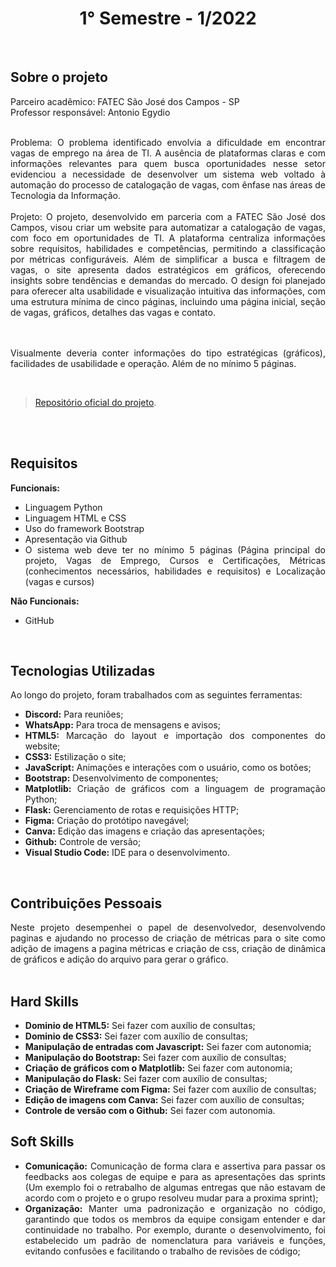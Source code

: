 <h1 align="center"> 1° Semestre - 1/2022 </h1>
<p align="center">
</p>

<br>

## Sobre o projeto 

<div align="justify">
  Parceiro acadêmico: FATEC São José dos Campos - SP
  <br>
  Professor responsável: Antonio Egydio
  <br><br>
  
  Problema: O problema identificado envolvia a dificuldade em encontrar vagas de emprego na área de TI. A ausência de plataformas claras e com informações relevantes para quem busca oportunidades nesse setor evidenciou a necessidade de desenvolver um sistema web voltado à automação do processo de catalogação de vagas, com ênfase nas áreas de Tecnologia da Informação.
  <br><br>
  Projeto: O projeto, desenvolvido em parceria com a FATEC São José dos Campos, visou criar um website para automatizar a catalogação de vagas, com foco em oportunidades de TI. A plataforma centraliza informações sobre requisitos, habilidades e competências, permitindo a classificação por métricas configuráveis. Além de simplificar a busca e filtragem de vagas, o site apresenta dados estratégicos em gráficos, oferecendo insights sobre tendências e demandas do mercado. O design foi planejado para oferecer alta usabilidade e visualização intuitiva das informações, com uma estrutura mínima de cinco páginas, incluindo uma página inicial, seção de vagas, gráficos, detalhes das vagas e contato.

  <br><br>
  Visualmente deveria conter informações do tipo estratégicas (gráficos), facilidades de usabilidade e operação. Além de no mínimo 5 páginas.
<div><br>
  
> [Repositório oficial do projeto](https://github.com/Fiv5TechCo/API-1ADS-2022-1).

<br>


<br>
  
## Requisitos 
 
**Funcionais:**<br>
 - Linguagem Python
 - Linguagem HTML e CSS
 - Uso do framework Bootstrap
 - Apresentação via Github
 - O sistema web deve ter no mínimo 5 páginas (Página principal do projeto, Vagas de Emprego, Cursos e Certificações, Métricas (conhecimentos necessários, habilidades e requisitos) e Localização (vagas e cursos)

**Não Funcionais:**<br>
 - GitHub
<br>

## Tecnologias Utilizadas
Ao longo do projeto, foram trabalhados com as seguintes ferramentas:
<br>
  - **Discord:** Para reuniões;
  - **WhatsApp:** Para troca de mensagens e avisos;
  - **HTML5:** Marcação do layout e importação dos componentes do website; 
  - **CSS3:** Estilização o site;
  - **JavaScript:** Animações e interações com o usuário, como os botões;
  - **Bootstrap:** Desenvolvimento de componentes;
  - **Matplotlib:** Criação de gráficos com a linguagem de programação Python;
  - **Flask:** Gerenciamento de rotas e requisições HTTP;
  - **Figma:** Criação do protótipo navegável;
  - **Canva:** Edição das imagens e criação das apresentações;
  - **Github:** Controle de versão;
  - **Visual Studio Code:** IDE para o desenvolvimento.
  
<br>

## Contribuições Pessoais
<div align="justify">
Neste projeto desempenhei o papel de desenvolvedor, desenvolvendo paginas e ajudando no processo de criação de métricas para o site como adição de imagens a pagina métricas e criação de css, criação de dinâmica de gráficos e adição do arquivo para gerar o gráfico.
<div>

<br>

## Hard Skills
- **Dominio de HTML5:** Sei fazer com auxílio de consultas; <br>
- **Dominio de CSS3:** Sei fazer com auxílio de consultas; <br>
- **Manipulação de entradas com Javascript:** Sei fazer com autonomia; <br>
- **Manipulação do Bootstrap:** Sei fazer com auxílio de consultas; <br>
- **Criação de gráficos com o Matplotlib:** Sei fazer com autonomia; <br>
- **Manipulação do Flask:** Sei fazer com auxílio de consultas; <br>
- **Criação de Wireframe com Figma:** Sei fazer com auxílio de consultas; <br>
- **Edição de imagens com Canva:** Sei fazer com auxílio de consultas; <br>
- **Controle de versão com o Github:** Sei fazer com autonomia. <br>


## Soft Skills
 - **Comunicação:** Comunicação de forma clara e assertiva para passar os feedbacks aos colegas de equipe e para as apresentações das sprints (Um exemplo foi o retrabalho de algumas entregas que não estavam de acordo com o projeto e o grupo resolveu mudar para a proxima sprint); <br>
 - **Organização:** Manter uma padronização e organização no código, garantindo que todos os membros da equipe consigam entender e dar continuidade no trabalho. Por exemplo, durante o desenvolvimento, foi estabelecido um padrão de nomenclatura para variáveis e funções, evitando confusões e facilitando o trabalho de revisões de código; <br>

